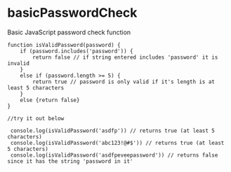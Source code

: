 # basicPasswordCheck
Basic JavaScript password check function

    function isValidPassword(password) {
        if (password.includes('password')) {
            return false // if string entered includes 'password' it is invalid
        }
        else if (password.length >= 5) {
            return true // password is only valid if it's length is at least 5 characters
        }
        else {return false}
    }

    //try it out below

     console.log(isValidPassword('asdfp')) // returns true (at least 5 characters)
     console.log(isValidPassword('abc123!@#$')) // returns true (at least 5 characters)
     console.log(isValidPassword('asdfpeveepassword')) // returns false since it has the string 'password in it'
